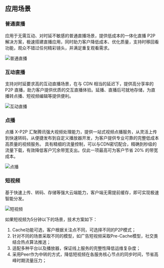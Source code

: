 ## 应用场景

### 普通直播

应用于无需互动、对时延不敏感的普通直播场景，提供低成本的一体化直播 P2P 解决方案，极速搭建直播应用，同时助力客户降低成本、优化质量，支持时移回看功能，观众不错过任何精彩镜头，并满足重复观看需求。

![普通直播](http://imgcache.tce.fsphere.cn/static/mc.qcloudimg.com/static/img/b14231250f7fa18e04fcad437fb17fd5/image.png)

### 互动直播

支持对时延要求高的互动直播场景，在与 CDN 相当的延迟下，提供高分享率的 P2P 直播，助力客户提供优质的交互直播体验。延播、直播后可就地存储，为直播转点播、短视频编辑等提供便利。

![互动直播](http://imgcache.tce.fsphere.cn/static/mc.qcloudimg.com/static/img/55d77ade380b9d26e347e84e34ab5450/image.png)

### 点播

点播 X-P2P 汇聚腾讯强大视频处理能力，提供一站式视频点播服务，从灵活上传到快速转码，从便捷发布到自定义播放器开发，为客户提供专业可靠的完整低成本高质量的视频服务。
具有精细的流量控制，可以与CDN密切配合，精确到秒级的流量下载，有效降低客户冗余带宽支出。仅此一项最高可为客户节省 20% 的带宽成本。

![点播](http://imgcache.tce.fsphere.cn/static/mc.qcloudimg.com/static/img/654976ff5f60f9b9a64db821c3efcfed/image.png)

### 短视频

基于快速上传、转码、存储等强大云端能力，客户端无需提前缓存，即可实现极速智能分发。

![短视频](http://imgcache.tce.fsphere.cn/static/mc.qcloudimg.com/static/img/37c254712ce76e9752951a5a69f585b2/image.png)

如果短视频为5分钟以下的场景，技术方案如下：
1. Cache功能可选，客户根据关注点不同，可选择不同的P2P模式；
2. 针对不同的场景采取不同的模型，如广告短视频采取Pre-Cache模型，社交类结合热点算法推送；
3. 适配多种平台以及播放器，保证线上服务的完整性降低运维复杂度；
4. 采用Peer作为中转的方式，降低短视频在各服务核心节点的同步时间，节省高峰时期流量压力；